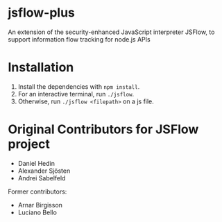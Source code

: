 # jsflow-plus
An extension of the security-enhanced JavaScript interpreter JSFlow, to support information flow tracking for node.js APIs

# Installation 
1. Install the dependencies with `npm install`.
2. For an interactive terminal, run `./jsflow`.
3. Otherwise, run `./jsflow <filepath>` on a js file.

# Original Contributors for JSFlow project

* Daniel Hedin
* Alexander Sjösten
* Andrei Sabelfeld 

Former contributors:

* Arnar Birgisson
* Luciano Bello
